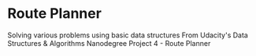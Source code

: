 # Route Planner

Solving various problems using basic data structures
From Udacity's Data Structures & Algorithms Nanodegree Project 4 - Route Planner
